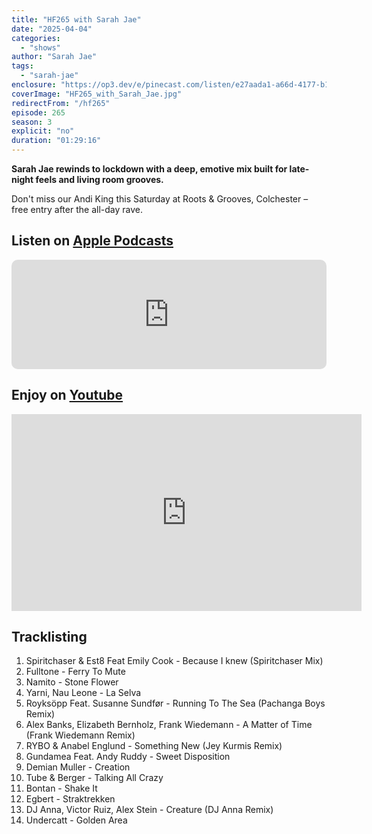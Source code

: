 ```yaml
---
title: "HF265 with Sarah Jae"
date: "2025-04-04"
categories:
  - "shows"
author: "Sarah Jae"
tags:
  - "sarah-jae"
enclosure: "https://op3.dev/e/pinecast.com/listen/e27aada1-a66d-4177-b17f-0387981d0f38.mp3?source=rss&ext=asset.mp3 85876085 audio/mpeg"
coverImage: "HF265_with_Sarah_Jae.jpg"
redirectFrom: "/hf265"
episode: 265
season: 3
explicit: "no"
duration: "01:29:16"
---
```

**Sarah Jae rewinds to lockdown with a deep, emotive mix built for late-night feels and living room grooves.**

Don't miss our Andi King this Saturday at Roots & Grooves, Colchester – free entry after the all-day rave.

## Listen on [Apple Podcasts](https://podcasts.apple.com/gb/podcast/hf265-with-sarah-jae-4-apr-2025/id355833875?i=1000702146795)

<iframe allow="autoplay *; encrypted-media *; fullscreen *; clipboard-write" frameborder="0" height="175" style="width:100%;max-width:660px;overflow:hidden;border-radius:10px;" sandbox="allow-forms allow-popups allow-same-origin allow-scripts allow-storage-access-by-user-activation allow-top-navigation-by-user-activation" src="https://embed.podcasts.apple.com/gb/podcast/hf265-with-sarah-jae-4-apr-2025/id355833875?i=1000702146795"></iframe>

## Enjoy on [Youtube](https://youtu.be/iJ4OaQOrwyA?si=kiuEh9X2zS0mbC20)

<iframe width="560" height="315" src="https://www.youtube.com/embed/iJ4OaQOrwyA?si=kiuEh9X2zS0mbC20" title="YouTube video player" frameborder="0" allow="accelerometer; autoplay; clipboard-write; encrypted-media; gyroscope; picture-in-picture; web-share" referrerpolicy="strict-origin-when-cross-origin" allowfullscreen></iframe>

## Tracklisting

1. Spiritchaser & Est8 Feat Emily Cook - Because I knew (Spiritchaser Mix)
2. Fulltone - Ferry To Mute
3. Namito - Stone Flower
4. Yarni, Nau Leone - La Selva
5. Royksöpp Feat. Susanne Sundfør - Running To The Sea (Pachanga Boys Remix)
6. Alex Banks, Elizabeth Bernholz, Frank Wiedemann - A Matter of Time (Frank Wiedemann Remix)
7. RYBO & Anabel Englund - Something New (Jey Kurmis Remix)
8. Gundamea Feat. Andy Ruddy - Sweet Disposition
9. Demian Muller - Creation
10. Tube & Berger - Talking All Crazy
11. Bontan - Shake It
12. Egbert - Straktrekken
13. DJ Anna, Victor Ruiz, Alex Stein - Creature (DJ Anna Remix)
14. Undercatt - Golden Area
